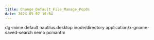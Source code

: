 ```yaml
---
title: Change_Default_File_Manage_PopOs
date: 2024-05-07 16:54
---
```

dg-mime default nautilus.desktop inode/directory application/x-gnome-saved-search
                nemo
                pcmanfm

